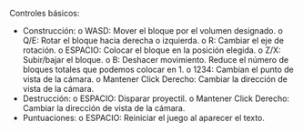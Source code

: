Controles básicos:
-	Construcción: 
	o	WASD: Mover el bloque por el volumen designado.
	o	Q/E: Rotar el bloque hacia derecha o izquierda.
	o	R: Cambiar el eje de rotación.
	o	ESPACIO: Colocar el bloque en la posición elegida.
	o	Z/X: Subir/bajar el bloque.
	o	B: Deshacer movimiento. Reduce el número de bloques totales que podemos colocar en 1.
	o	1234: Cambian el punto de vista de la cámara.
	o	Mantener Click Derecho: Cambiar la dirección de vista de la cámara.
-	Destrucción:
	o	ESPACIO: Disparar proyectil.
	o	Mantener Click Derecho: Cambiar la dirección de vista de la cámara.
-	Puntuaciones:
	o	ESPACIO: Reiniciar el juego al aparecer el texto.
